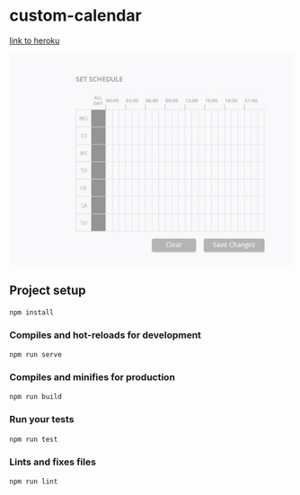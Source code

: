 # custom-calendar
[link to heroku](https://customcalendar.herokuapp.com/)

![calendar.png](https://raw.githubusercontent.com/greenmoon1558/custom-calendar/master/src/assets/calendar.png)
## Project setup
```
npm install
```

### Compiles and hot-reloads for development
```
npm run serve
```

### Compiles and minifies for production
```
npm run build
```

### Run your tests
```
npm run test
```

### Lints and fixes files
```
npm run lint
```
